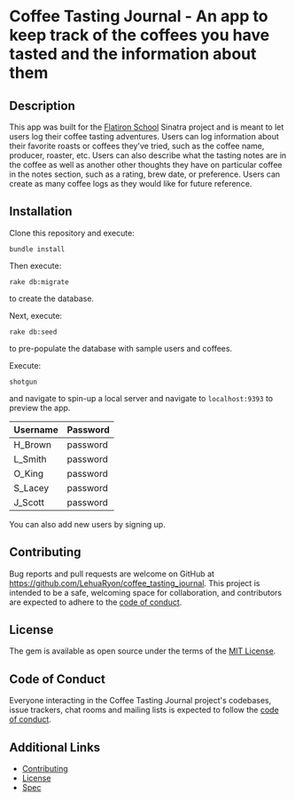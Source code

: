 # Coffee Tasting Journal - An app to keep track of the coffees you have tasted and the information about them

## Description
This app was built for the [Flatiron School](https://flatironschool.com/) Sinatra project and is meant to let users log their coffee tasting adventures.  Users can log information about their favorite roasts or coffees they've tried, such as the coffee name, producer, roaster, etc. Users can also describe what the tasting notes are in the coffee as well as another other thoughts they have on particular coffee in the notes section, such as a rating, brew date, or preference. Users can create as many coffee logs as they would like for future reference.

## Installation
Clone this repository and execute: 
```
bundle install
```

Then execute: 
```
rake db:migrate
``` 
to create the database. 

Next, execute: 
```
rake db:seed
```
to pre-populate the database with sample users and coffees.  

Execute: 
```
shotgun
``` 
and navigate to spin-up a local server and navigate to `localhost:9393` to preview the app.

|Username	|Password|
|-----------|--------|
|H_Brown	|password|
|L_Smith	|password|
|O_King		|password|
|S_Lacey	|password|
|J_Scott	|password|

You can also add new users by signing up.

## Contributing

Bug reports and pull requests are welcome on GitHub at https://github.com/LehuaRyon/coffee_tasting_journal. This project is intended to be a safe, welcoming space for collaboration, and contributors are expected to adhere to the [code of conduct](https://github.com/LehuaRyon/coffee_tasting_journal/blob/master/CODE_OF_CONDUCT.md).

## License

The gem is available as open source under the terms of the [MIT License](https://opensource.org/licenses/MIT).

## Code of Conduct

Everyone interacting in the Coffee Tasting Journal project's codebases, issue trackers, chat rooms and mailing lists is expected to follow the [code of conduct](https://github.com/LehuaRyon/coffee_tasting_journal/blob/main/CODE_OF_CONDUCT.md).

## Additional Links

- [Contributing](CONTRIBUTING.md)
- [License](LICENSE.md)
- [Spec](spec.md)